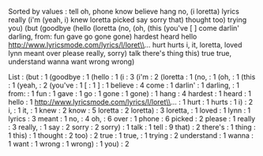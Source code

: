 Sorted by values :
tell oh, phone know believe hang no, (i loretta) lyrics really (i'm (yeah, i) knew loretta picked say sorry that) thought too) trying you) (but (goodbye (hello (loretta (no, (oh, (this (you've [ ] come darlin' darling, from: fun gave go gone gone) hardest heard hello http://www.lyricsmode.com/lyrics/l/loret\\... hurt hurts i, it, loretta, loved lynn meant over please really, sorry) talk there's thing this) true true, understand wanna want wrong wrong) 

List :
(but : 1
(goodbye : 1
(hello : 1
(i : 3
(i'm : 2
(loretta : 1
(no, : 1
(oh, : 1
(this : 1
(yeah, : 2
(you've : 1
[ : 1
] : 1
believe : 4
come : 1
darlin' : 1
darling, : 1
from: : 1
fun : 1
gave : 1
go : 1
gone : 1
gone) : 1
hang : 4
hardest : 1
heard : 1
hello : 1
http://www.lyricsmode.com/lyrics/l/loret\\... : 1
hurt : 1
hurts : 1
i) : 2
i, : 1
it, : 1
knew : 2
know : 5
loretta : 2
loretta) : 3
loretta, : 1
loved : 1
lynn : 1
lyrics : 3
meant : 1
no, : 4
oh, : 6
over : 1
phone : 6
picked : 2
please : 1
really : 3
really, : 1
say : 2
sorry : 2
sorry) : 1
talk : 1
tell : 9
that) : 2
there's : 1
thing : 1
this) : 1
thought : 2
too) : 2
true : 1
true, : 1
trying : 2
understand : 1
wanna : 1
want : 1
wrong : 1
wrong) : 1
you) : 2
